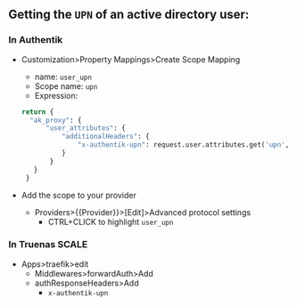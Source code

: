## Getting the `UPN` of an active directory user:

### In Authentik
- Customization>Property Mappings>Create Scope Mapping
  - name: `user_upn`
  - Scope name: `upn`
  - Expression:
  
  ```python
  return {
    "ak_proxy": {
        "user_attributes": {
            "additionalHeaders": {
                "x-authentik-upn": request.user.attributes.get('upn', None) if not request.user.email else request.user.email
            }
         }
     }
   }
   ```

- Add the scope to your provider
  - Providers>{{Provider}}>[Edit]>Advanced protocol settings
    - CTRL+CLICK to highlight `user_upn`

### In Truenas SCALE
- Apps>traefik>edit
  - Middlewares>forwardAuth>Add
  - authResponseHeaders>Add
    - `x-authentik-upn`

 
